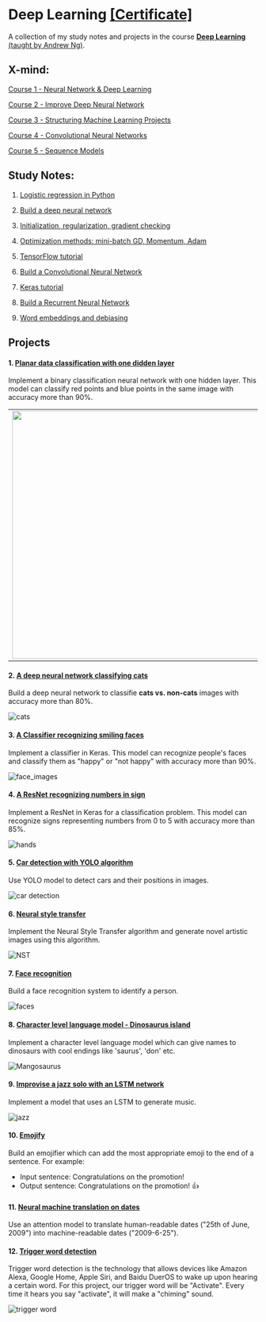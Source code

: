 # Deep Learning [[Certificate]](https://coursera.org/share/6b2c36d247f4969bc3c94c296484c96f)
A collection of my study notes and projects in the course [**Deep Learning** (taught by Andrew Ng)](https://www.coursera.org/specializations/deep-learning).

## X-mind:
[Course 1 - Neural Network & Deep Learning](https://github.com/Sonia-96/Deep_Learning/blob/master/Course1-Neural%20Networks%20%26%20Deep%20Learning/1-Neural%20Network%20%26%20Deep%20Learning.xmind)

[Course 2 - Improve Deep Neural Network](https://github.com/Sonia-96/Deep_Learning/blob/master/Course2-Improve%20Deep%20NN/2-Improve%20Deep%20NN.xmind)

[Course 3 - Structuring Machine Learning Projects](https://github.com/Sonia-96/Deep_Learning/blob/master/Course3-Structuring%20Machine%20Learning%20Projects/3-ML%20Strategy.xmind)

[Course 4 - Convolutional Neural Networks](https://github.com/Sonia-96/Deep_Learning/blob/master/Course4-Convolutional%20Neural%20Networks/4-CNN.xmind)

[Course 5 - Sequence Models](https://github.com/Sonia-96/Deep_Learning/blob/master/Course5-Recurrent%20Neural%20Networks/5-RNN.xmind)

## Study Notes:

1. [Logistic regression in Python](https://github.com/Sonia-96/Deep_Learning/blob/master/Course1-Neural%20Networks%20%26%20Deep%20Learning/Week2%20-%20Logistic%20Regression/Logistic%20Regression%20Classifier%20Recognizing%20Cats.ipynb)

2. [Build a deep neural network](https://github.com/Sonia-96/Deep_Learning/blob/master/Course1-Neural%20Networks%20%26%20Deep%20Learning/Week4%20-%20Deep%20Neural%20Network/Build%20a%20Deep%20Neural%20Network.ipynb)

3. [Initialization, regularization, gradient checking](https://github.com/Sonia-96/Deep_Learning/tree/master/Course2-Improve%20Deep%20NN/Week1%20-%20Practical%20Aspects%20of%20DL)

4. [Optimization methods: mini-batch GD, Momentum, Adam](https://github.com/Sonia-96/Deep_Learning/blob/master/Course2-Improve%20Deep%20NN/Week2%20-%20Optimization%20Algorithms/Optimization%20Methods.ipynb)

5. [TensorFlow tutorial](https://github.com/Sonia-96/Deep_Learning/blob/master/Course2-Improve%20Deep%20NN/Week3%20-%20Tensorflow%20Tutorial/A%20Classifier%20Recognizing%20Numbers%20in%20Sign%20(%2B%20TensorFlow%20Tutorial).ipynb)

6. [Build a Convolutional Neural Network](https://github.com/Sonia-96/Deep_Learning/blob/master/Course4-Convolutional%20Neural%20Networks/Week1%20-%20Convalutional%20Neural%20Networks/Convolutional%20Neural%20Networks.ipynb)

7. [Keras tutorial](https://github.com/Sonia-96/Deep_Learning/blob/master/Course4-Convolutional%20Neural%20Networks/Week2%20-%20Deep%20Convolutional%20Models/Keras%20Tutorial/A%20Classifier%20Recognizing%20Smiling%20Faces%20(%2B%20Keras%20Tutorial).ipynb)

8. [Build a Recurrent Neural Network](https://github.com/Sonia-96/Deep_Learning/tree/master/Course5-Recurrent%20Neural%20Networks/Week1-RNN/Building%20a%20RNN)

9. [Word embeddings and debiasing](https://github.com/Sonia-96/Deep_Learning/blob/master/Course5-Recurrent%20Neural%20Networks/Week2-Word%20Embeddings/Operations%20on%20Word%20Vectors/Operations%20on%20Word%20Vectors.ipynb)

## Projects
#### 1. [Planar data classification with one didden layer](https://github.com/Sonia-96/Deep_Learning/blob/master/Course1-Neural%20Networks%20%26%20Deep%20Learning/Week3%20-%20Planar%20Data%20Classification%20with%20One%20Hidden%20Layer/Planar%20Data%20Classification%20with%20One%20Hidden%20Layer.ipynb)
  
  Implement a binary classification neural network with one hidden layer. This model can classify red points and blue points in the same image with accuracy more than 90%.

<table>
<td> 
<img src="images/data_classification1.png" style="width:500;height:500px;"> <br>
</td> 
<td> 
<img src="images/data_classification2.png" style="width:500;height:500px;"> <br>
</td> 
</table>

#### 2. [A deep neural network classifying cats](https://github.com/Sonia-96/Deep_Learning/blob/master/Course1-Neural%20Networks%20%26%20Deep%20Learning/Week4%20-%20Deep%20Neural%20Network/A%20Deep%20Neural%20Network%20Classifying%20Cats.ipynb)
  
Build a deep neural network to classifie **cats vs. non-cats** images with accuracy more than 80%.

![cats](https://github.com/Sonia-96/Deep_Learning/blob/master/images/cat_recognization.png)

#### 3. [A Classifier recognizing smiling faces]()

Implement a classifier in Keras. This model can recognize people's faces and classify them as "happy" or "not happy" with accuracy more than 90%.

![face_images](https://github.com/Sonia-96/Deep_Learning/blob/master/Course4-Convolutional%20Neural%20Networks/Week2%20-%20Deep%20Convolutional%20Models/Keras%20Tutorial/face_images.png)

#### 4. [A ResNet recognizing numbers in sign](https://github.com/Sonia-96/Deep_Learning/blob/master/Course4-Convolutional%20Neural%20Networks/Week2%20-%20Deep%20Convolutional%20Models/ResNets/A%20ResNet%20Recognizing%20Numbers%20in%20Sign.ipynb)

Implement a ResNet in Keras for a classification problem. This model can recognize signs representing numbers from 0 to 5 with accuracy more than 85%.

![hands](https://github.com/Sonia-96/Deep_Learning/blob/master/Course4-Convolutional%20Neural%20Networks/Week2%20-%20Deep%20Convolutional%20Models/ResNets/hands.png)

#### 5. [Car detection with YOLO algorithm](https://github.com/Sonia-96/Deep_Learning/blob/master/Course4-Convolutional%20Neural%20Networks/Week3%20-%20Object%20Detection/Car%20Detection%20with%20YOLO%20Algorithm.ipynb)

Use YOLO model to detect cars and their positions in images.

![car detection](https://github.com/Sonia-96/Deep_Learning/blob/master/images/car_detection.png)

#### 6. [Neural style transfer](https://github.com/Sonia-96/Deep_Learning/blob/master/Course4-Convolutional%20Neural%20Networks/Week4%20-%20Face%20Recognization%20%26%20Neural%20Style%20Transfer/Neural%20Style%20Transfer.ipynb)

Implement the Neural Style Transfer algorithm and generate novel artistic images using this algorithm.

![NST](https://github.com/Sonia-96/Deep_Learning/blob/master/Course4-Convolutional%20Neural%20Networks/Week4%20-%20Face%20Recognization%20%26%20Neural%20Style%20Transfer/images/louvre_generated.png)

#### 7. [Face recognition](https://github.com/Sonia-96/Deep_Learning/blob/master/Course4-Convolutional%20Neural%20Networks/Week4%20-%20Face%20Recognization%20%26%20Neural%20Style%20Transfer/Face%20Recognition.ipynb)

Build a face recognition system to identify a person.

![faces](https://github.com/Sonia-96/Deep_Learning/blob/master/Course4-Convolutional%20Neural%20Networks/Week4%20-%20Face%20Recognization%20%26%20Neural%20Style%20Transfer/images/distance_matrix.png)

#### 8. [Character level language model - Dinosaurus island](https://github.com/Sonia-96/Deep_Learning/blob/master/Course5-Recurrent%20Neural%20Networks/Week1-RNN/Dinosaurus%20Island/Character%20level%20language%20model%20-%20Dinosaurus%20Island.ipynb)

Implement a character level language model which can give names to dinosaurs with cool endings like 'saurus', 'don' etc.

![Mangosaurus](https://github.com/Sonia-96/Deep_Learning/blob/master/images/Magosaurus.png)


#### 9. [Improvise a jazz solo with an LSTM network](http://localhost:8888/notebooks/Downloads/Deep%20Learning/Course5/Week1-RNN/Jazz%20Improvisation%20with%20an%20LSTM/Improvise%20a%20Jazz%20Solo%20with%20an%20LSTM%20Network.ipynb)

Implement a model that uses an LSTM to generate music.

![jazz](https://github.com/Sonia-96/Deep_Learning/blob/master/images/jazz.jpg)

#### 10. [Emojify](https://github.com/Sonia-96/Deep_Learning/blob/master/Course5-Recurrent%20Neural%20Networks/Week2-Word%20Embeddings/Emojify/Emojify.ipynb)

Build an emojifier which can add the most appropriate emoji to the end of a sentence. For example:

- Input sentence: Congratulations on the promotion!
- Output sentence: Congratulations on the promotion! 👍

#### 11. [Neural machine translation on dates](https://github.com/Sonia-96/Deep_Learning/blob/master/Course5-Recurrent%20Neural%20Networks/Week3-Sequence%20Models/Attention%20Model/Neural%20Machine%20Translation%20on%20Dates.ipynb)

Use an attention model to translate human-readable dates ("25th of June, 2009") into machine-readable dates ("2009-6-25").

#### 12. [Trigger word detection](https://github.com/Sonia-96/Deep_Learning/blob/master/Course5-Recurrent%20Neural%20Networks/Week3-Sequence%20Models/Trigger%20Word%20Detection/Trigger%20Word%20Detection.ipynb)

Trigger word detection is the technology that allows devices like Amazon Alexa, Google Home, Apple Siri, and Baidu DuerOS to wake up upon hearing a certain word. For this project, our trigger word will be "Activate". Every time it hears you say "activate", it will make a "chiming" sound.

![trigger word](https://github.com/Sonia-96/Deep_Learning/blob/master/Course5-Recurrent%20Neural%20Networks/Week3-Sequence%20Models/Trigger%20Word%20Detection/images/label_diagram.png)

